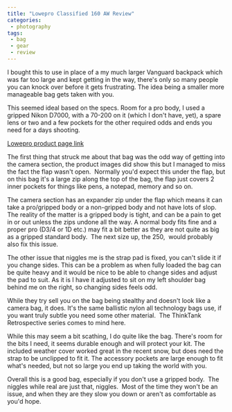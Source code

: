 ```yaml
---
title: "Lowepro Classified 160 AW Review"
categories:
 - photography
tags:
 - bag
 - gear
 - review
---
```

I bought this to use in place of a my much larger Vanguard backpack which was far too large and kept getting in the way, there's only so many people you can knock over before it gets frustrating. The idea being a smaller more manageable bag gets taken with you.

This seemed ideal based on the specs. Room for a pro body, I used a gripped Nikon D7000, with a 70-200 on it (which I don't have, yet), a spare lens or two and a few pockets for the other required odds and ends you need for a days shooting.

[Lowepro product page link][classified160aw]

<!-- more -->

The first thing that struck me about that bag was the odd way of getting into the camera section, the product images did show this but I managed to miss the fact the flap wasn't open.  Normally you'd expect this under the flap, but on this bag it's a large zip along the top of the bag, the flap just covers 2 inner pockets for things like pens, a notepad, memory and so on.

The camera section has an expander zip under the flap which means it can take a pro/gripped body or a non-gripped body and not have lots of slop. The reality of the matter is a gripped body is tight, and can be a pain to get in or out unless the zips undone all the way. A normal body fits fine and a proper pro (D3/4 or 1D etc.) may fit a bit better as they are not quite as big as a gripped standard body.  The next size up, the 250,  would probably also fix this issue.

The other issue that niggles me is the strap pad is fixed, you can't slide it if you change sides. This can be a problem as when fully loaded the bag can be quite heavy and it would be nice to be able to change sides and adjust the pad to suit. As it is I have it adjusted to sit on my left shoulder bag behind me on the right, so changing sides feels odd.

While they try sell you on the bag being stealthy and doesn't look like a camera bag, it does. It's the same ballistic nylon all technology bags use, if you want truly subtle you need some other material.  The ThinkTank Retrospective series comes to mind here.

While this may seem a bit scathing, I do quite like the bag. There's room for the bits I need, it seems durable enough and will protect your kit. The included weather cover worked great in the recent snow, but does need the strap to be unclipped to fit it. The accessory pockets are large enough to fit what's needed, but not so large you end up taking the world with you.

Overall this is a good bag, especially if you don't use a gripped body.  The niggles while real are just that, niggles.  Most of the time they won't be an issue, and when they are they slow you down or aren't as comfortable as you'd hope.

[classified160aw]: http://products.lowepro.com/product/Classified-160%20AW,2121.htm
